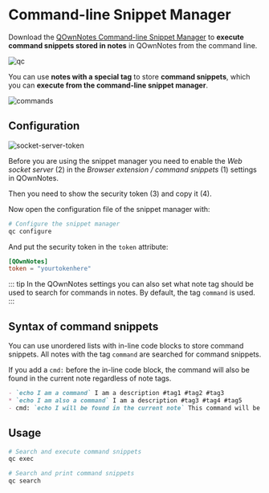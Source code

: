 # Command-line Snippet Manager

Download the [QOwnNotes Command-line Snippet Manager](https://github.com/qownnotes/qc/releases) to **execute command snippets stored in notes** in QOwnNotes from the command line.

![qc](/img/qc.png)

You can use **notes with a special tag** to store **command snippets**, which you can **execute from the command-line snippet manager**.

![commands](/img/commands.png)

## Configuration

![socket-server-token](/img/socket-server-token.png)

Before you are using the snippet manager you need to enable the *Web socket server* (2) in the *Browser extension / command snippets* (1) settings in QOwnNotes.

Then you need to show the security token (3) and copy it (4).

Now open the configuration file of the snippet manager with:

```bash
# Configure the snippet manager
qc configure
```

And put the security token in the `token` attribute:

```toml
[QOwnNotes]
token = "yourtokenhere"
```

::: tip
In the QOwnNotes settings you can also set what note tag should be used to search for commands in notes. By default, the tag `command` is used.
:::

## Syntax of command snippets

You can use unordered lists with in-line code blocks to store command snippets. All notes with the tag `command` are searched for command snippets.

If you add a `cmd:` before the in-line code block, the command will also be found in the current note regardless of note tags.

```markdown
- `echo I am a command` I am a description #tag1 #tag2 #tag3
* `echo I am also a command` I am a description #tag3 #tag4 #tag5
- cmd: `echo I will be found in the current note` This command will be found in the current note regardless of note tags
```

## Usage

```bash
# Search and execute command snippets
qc exec
```

```bash
# Search and print command snippets
qc search
```
